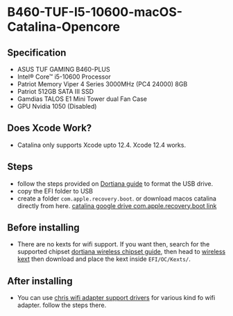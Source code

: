 # B460-TUF-I5-10600-macOS-Catalina-Opencore

## Specification

- ASUS TUF GAMING B460-PLUS
- Intel® Core™ i5-10600 Processor 
- Patriot Memory Viper 4 Series 3000MHz (PC4 24000) 8GB
- Patriot 512GB SATA III SSD
- Gamdias TALOS E1 Mini Tower dual Fan Case
- GPU Nvidia 1050 (Disabled)

## Does Xcode Work?

- Catalina only supports Xcode upto 12.4. Xcode 12.4 works.

## Steps

- follow the steps provided on [Dortiana guide](https://dortania.github.io/OpenCore-Install-Guide/) to format the USB drive.
- copy the  EFI folder to USB
- create a folder `com.apple.recovery.boot`. or download macos catalina directly from here. [catalina google drive com.apple.recovery.boot link](https://drive.google.com/file/d/1UIV0l6vrry6tz50HoDG4pMXFoNa8UmlF/view?usp=sharing) 

## Before installing

- There are no kexts for wifi support. If you want then, search for the supported chipset [dortiana wireless chipset guide](https://dortania.github.io/Wireless-Buyers-Guide/unsupported.html#supported-chipsets), then head to [wireless kext](https://dortania.github.io/OpenCore-Install-Guide/ktext.html#wifi-and-bluetooth) then download and place the kext inside `EFI/OC/Kexts/`.


## After installing

- You can use [chris wifi adapter support drivers](https://github.com/chris1111/Wireless-USB-Adapter) for various kind fo wifi adapter. follow the steps there.

